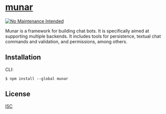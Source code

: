 # [munar][]

[![No Maintenance Intended](http://unmaintained.tech/badge.svg)](http://unmaintained.tech)

Munar is a framework for building chat bots. It is specifically aimed at supporting multiple backends. It includes tools for persistence, textual chat commands and validation, and permissions, among others.

## Installation

CLI:

```shell
$ npm install --global munar
```

## License

[ISC][]

[munar]: http://munar.space
[ISC]: ./LICENSE
